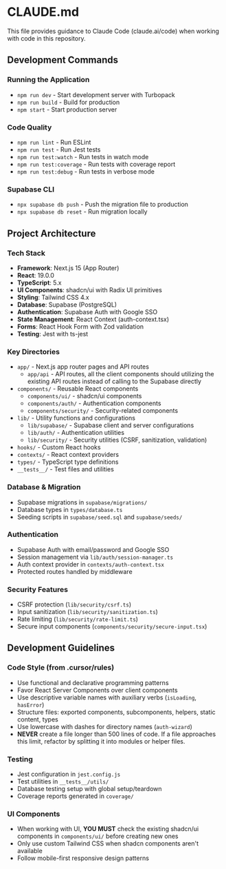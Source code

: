 # CLAUDE.md

This file provides guidance to Claude Code (claude.ai/code) when working with code in this repository.

## Development Commands

### Running the Application

- `npm run dev` - Start development server with Turbopack
- `npm run build` - Build for production
- `npm start` - Start production server

### Code Quality

- `npm run lint` - Run ESLint
- `npm run test` - Run Jest tests
- `npm run test:watch` - Run tests in watch mode
- `npm run test:coverage` - Run tests with coverage report
- `npm run test:debug` - Run tests in verbose mode

### Supabase CLI

- `npx supabase db push` - Push the migration file to production
- `npx supabase db reset` - Run migration locally

## Project Architecture

### Tech Stack

- **Framework**: Next.js 15 (App Router)
- **React**: 19.0.0
- **TypeScript**: 5.x
- **UI Components**: shadcn/ui with Radix UI primitives
- **Styling**: Tailwind CSS 4.x
- **Database**: Supabase (PostgreSQL)
- **Authentication**: Supabase Auth with Google SSO
- **State Management**: React Context (auth-context.tsx)
- **Forms**: React Hook Form with Zod validation
- **Testing**: Jest with ts-jest

### Key Directories

- `app/` - Next.js app router pages and API routes
  - `app/api` - API routes, all the client components should utilizing the existing API routes instead of calling to the Supabase directly
- `components/` - Reusable React components
  - `components/ui/` - shadcn/ui components
  - `components/auth/` - Authentication components
  - `components/security/` - Security-related components
- `lib/` - Utility functions and configurations
  - `lib/supabase/` - Supabase client and server configurations
  - `lib/auth/` - Authentication utilities
  - `lib/security/` - Security utilities (CSRF, sanitization, validation)
- `hooks/` - Custom React hooks
- `contexts/` - React context providers
- `types/` - TypeScript type definitions
- `__tests__/` - Test files and utilities

### Database & Migration

- Supabase migrations in `supabase/migrations/`
- Database types in `types/database.ts`
- Seeding scripts in `supabase/seed.sql` and `supabase/seeds/`

### Authentication

- Supabase Auth with email/password and Google SSO
- Session management via `lib/auth/session-manager.ts`
- Auth context provider in `contexts/auth-context.tsx`
- Protected routes handled by middleware

### Security Features

- CSRF protection (`lib/security/csrf.ts`)
- Input sanitization (`lib/security/sanitization.ts`)
- Rate limiting (`lib/security/rate-limit.ts`)
- Secure input components (`components/security/secure-input.tsx`)

## Development Guidelines

### Code Style (from .cursor/rules)

- Use functional and declarative programming patterns
- Favor React Server Components over client components
- Use descriptive variable names with auxiliary verbs (`isLoading`, `hasError`)
- Structure files: exported components, subcomponents, helpers, static content, types
- Use lowercase with dashes for directory names (`auth-wizard`)
- **NEVER** create a file longer than 500 lines of code. If a file approaches this limit, refactor by splitting it into modules or helper files.

### Testing

- Jest configuration in `jest.config.js`
- Test utilities in `__tests__/utils/`
- Database testing setup with global setup/teardown
- Coverage reports generated in `coverage/`

### UI Components

- When working with UI, **YOU MUST** check the existing shadcn/ui components in `components/ui/` before creating new ones
- Only use custom Tailwind CSS when shadcn components aren't available
- Follow mobile-first responsive design patterns
